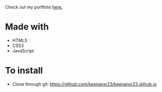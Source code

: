 Check out my portfolio <a href="http://keenansr23.github.io" rel="nofollow">here.</a>

# Made with
- HTML5
- CSS3
- JavaScript

# To install
- Clone through git: https://github.com/keenansr23/keenansr23.github.io
